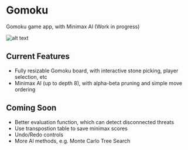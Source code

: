 # Gomoku
Gomoku game app, with Minimax AI (Work in progress)

![alt text](http://i.imgur.com/phoL3oQ.png)

## Current Features
- Fully resizable Gomoku board, with interactive stone picking, player selection, etc
- Minimax AI (up to depth 8), with alpha-beta pruning and simple move ordering

## Coming Soon
- Better evaluation function, which can detect disconnected threats
- Use transpostion table to save minimax scores
- Undo/Redo controls
- More AI methods, e.g. Monte Carlo Tree Search
